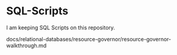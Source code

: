 # SQL-Scripts
I am keeping SQL Scripts on this repository.

docs/relational-databases/resource-governor/resource-governor-walkthrough.md
